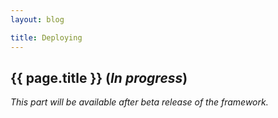```yaml
---
layout: blog

title: Deploying
---
```


## {{ page.title }} (_In progress_)

_This part will be available after beta release of the framework._

 
